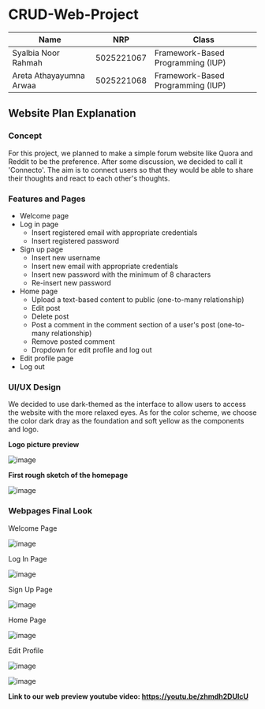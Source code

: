 # CRUD-Web-Project

| Name           | NRP        | Class     |
| ---            | ---        | ----------|
| Syalbia Noor Rahmah | 5025221067 | Framework-Based Programming (IUP) |
| Areta Athayayumna Arwaa | 5025221068 | Framework-Based Programming (IUP) |

## Website Plan Explanation

### Concept

For this project, we planned to make a simple forum website like Quora and Reddit to be the preference. After some discussion, we decided to call it 'Connecto'. The aim is to connect users so that they would be able to share their thoughts and react to each other's thoughts.

### Features and Pages

- Welcome page
- Log in page
  - Insert registered email with appropriate credentials
  - Insert registered password
- Sign up page
  - Insert new username
  - Insert new email with appropriate credentials
  - Insert new password with the minimum of 8 characters
  - Re-insert new password
- Home page
  - Upload a text-based content to public (one-to-many relationship)
  - Edit post
  - Delete post
  - Post a comment in the comment section of a user's post (one-to-many relationship)
  - Remove posted comment
  - Dropdown for edit profile and log out
- Edit profile page
- Log out

### UI/UX Design

We decided to use dark-themed as the interface to allow users to access the website with the more relaxed eyes. As for the color scheme, we choose the color dark dray as the foundation and soft yellow as the components and logo.

**Logo picture preview**

![image](https://github.com/user-attachments/assets/c9b9f4ad-65b3-40d7-b51a-d7e69d64297b)

**First rough sketch of the homepage**

![image](https://github.com/user-attachments/assets/bb902ec6-3117-418e-bd3e-77dbd5fbd97b)

### Webpages Final Look

Welcome Page

![image](https://github.com/user-attachments/assets/99158daf-d1a6-4b21-bbfd-a6a836c54e35)

Log In Page

![image](https://github.com/user-attachments/assets/7f90a7b6-14fc-4d91-9035-c31d3cadf60d)

Sign Up Page

![image](https://github.com/user-attachments/assets/389bbf5d-78df-4d4a-b2e7-74bc43233978)

Home Page

![image](https://github.com/user-attachments/assets/47f30500-aec7-4f51-bce9-e4803f54b6c1)

Edit Profile

![image](https://github.com/user-attachments/assets/56270cf5-728d-477e-ac16-52023e26cb45)

![image](https://github.com/user-attachments/assets/2a244d3c-3b25-43f3-aa3f-40b2353d79db)

**Link to our web preview youtube video: https://youtu.be/zhmdh2DUlcU**
